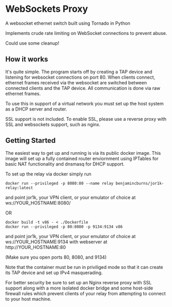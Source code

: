 # WebSockets Proxy

A websocket ethernet switch built using Tornado in Python

Implements crude rate limiting on WebSocket connections to prevent abuse.

Could use some cleanup!

## How it works

It's quite simple. The program starts off by creating a TAP device and listening
for websocket connections on port 80. When clients connect, ethernet frames
received via the websocket are switched between connected clients and the TAP
device. All communication is done via raw ethernet frames.

To use this in support of a virtual network you must set up the host system as
a DHCP server and router.

SSL support is not included. To enable SSL, please use a reverse proxy with SSL
and websockets support, such as nginx.

## Getting Started

The easiest way to get up and running is via its public docker image. This
image will set up a fully contained router enviornment using IPTables for
basic NAT functionality and dnsmasq for DHCP support.

To set up the relay via docker simply run

```shell
docker run --privileged -p 8080:80 --name relay benjamincburns/jor1k-relay:latest
```

and point jor1k, your VPN client, or your emulator of choice at
ws://YOUR_HOSTNAME:8080/

OR

```shell
docker build -t v86 - < ./Dockerfile
docker run --privileged -p 80:8080 -p 9134:9134 v86
```

and point jor1k, your VPN client, or your emulator of choice at
ws://YOUR_HOSTNAME:9134
with webserver at
http://YOUR_HOSTNAME:80

(Make sure you open ports 80, 8080, and 9134)

Note that the container must be run in priviliged mode so that it can create
its TAP device and set up IPv4 masquerading.

For better security be sure to set up an Nginx reverse proxy with SSL support
along with a more isolated docker bridge and some host-side firewall rules
which prevent clients of your relay from attempting to connect to your host
machine.
